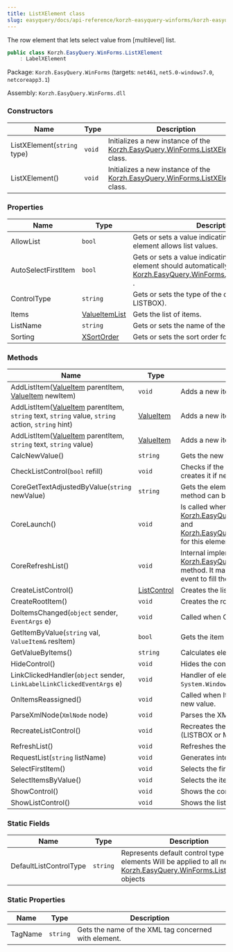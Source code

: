 ```yaml
---
title: ListXElement class
slug: easyquery/docs/api-reference/korzh-easyquery-winforms/korzh-easyquery-winforms-namespace/listxelement-class
---
```



The row element that lets select value from [multilevel] list.
```csharp
public class Korzh.EasyQuery.WinForms.ListXElement
    : LabelXElement

```
Package: `Korzh.EasyQuery.WinForms` (targets: `net461`, `net5.0-windows7.0`, `netcoreapp3.1`)

Assembly: `Korzh.EasyQuery.WinForms.dll`

### Constructors

| Name | Type | Description | 
| --- | --- | --- | 
| ListXElement(`string` type) | `void` | Initializes a new instance of the [Korzh.EasyQuery.WinForms.ListXElement](/api-reference/korzh-easyquery-winforms/korzh-easyquery-winforms-namespace/listxelement-class) class. | 
| ListXElement() | `void` | Initializes a new instance of the [Korzh.EasyQuery.WinForms.ListXElement](/api-reference/korzh-easyquery-winforms/korzh-easyquery-winforms-namespace/listxelement-class) class. | 


### Properties

| Name | Type | Description | 
| --- | --- | --- | 
| AllowList | `bool` | Gets or sets a value indicating whether this row element allows list values. | 
| AutoSelectFirstItem | `bool` | Gets or sets a value indicating whether the element should automatically select first item on [Korzh.EasyQuery.WinForms.XElement.CoreLaunch](/api-reference/korzh-easyquery-winforms/korzh-easyquery-winforms-namespace/xelement-class) . | 
| ControlType | `string` | Gets or sets the type of the control (MENU or LISTBOX). | 
| Items | [ValueItemList](/api-reference/korzh-easyquery-winforms/korzh-easyquery-winforms-namespace/valueitemlist-class) | Gets the list of items. | 
| ListName | `string` | Gets or sets the name of the list. | 
| Sorting | [XSortOrder](/api-reference/korzh-easyquery-winforms/korzh-easyquery-winforms-namespace/xsortorder-enum) | Gets or sets the sort order for the list | 


### Methods

| Name | Type | Description | 
| --- | --- | --- | 
| AddListItem([ValueItem](/api-reference/korzh-easyquery-winforms/korzh-easyquery-winforms-namespace/valueitem-class) parentItem, [ValueItem](/api-reference/korzh-easyquery-winforms/korzh-easyquery-winforms-namespace/valueitem-class) newItem) | `void` | Adds a new item to the list (menu). | 
| AddListItem([ValueItem](/api-reference/korzh-easyquery-winforms/korzh-easyquery-winforms-namespace/valueitem-class) parentItem, `string` text, `string` value, `string` action, `string` hint) | [ValueItem](/api-reference/korzh-easyquery-winforms/korzh-easyquery-winforms-namespace/valueitem-class) | Adds a new item to the list (menu). | 
| AddListItem([ValueItem](/api-reference/korzh-easyquery-winforms/korzh-easyquery-winforms-namespace/valueitem-class) parentItem, `string` text, `string` value) | [ValueItem](/api-reference/korzh-easyquery-winforms/korzh-easyquery-winforms-namespace/valueitem-class) | Adds a new item to the list (menu). | 
| CalcNewValue() | `string` | Gets the new value from edit control | 
| CheckListControl(`bool` refill) | `void` | Checks if the list control is created correctly and re-creates it if necessary. | 
| CoreGetTextAdjustedByValue(`string` newValue) | `string` | Gets the element's text according to its value.  This method can be overridden in inherited classes. | 
| CoreLaunch() | `void` | Is called when both [Korzh.EasyQuery.WinForms.XElement.ParentRow](/api-reference/korzh-easyquery-winforms/korzh-easyquery-winforms-namespace/xelement-class) and [Korzh.EasyQuery.WinForms.XElement.ParentPanel](/api-reference/korzh-easyquery-winforms/korzh-easyquery-winforms-namespace/xelement-class) for this element are established. | 
| CoreRefreshList() | `void` | Internal implementation of [Korzh.EasyQuery.WinForms.ListXElement.RefreshList](/api-reference/korzh-easyquery-winforms/korzh-easyquery-winforms-namespace/listxelement-class) method.  It makes parent panel to raise RequestList event to fill the custom lists. | 
| CreateListControl() | [ListControl](/api-reference/korzh-easyquery-winforms/korzh-easyquery-winforms-namespace/listcontrol-class) | Creates the list control. | 
| CreateRootItem() | `void` | Creates the root ValueItem object. | 
| DoItemsChanged(`object` sender, `EventArgs` e) | `void` | Called when Changed event occurs in root item | 
| GetItemByValue(`string` val, `ValueItem&` resItem) | `bool` | Gets the item by value. | 
| GetValueByItems() | `string` | Calculates element value by currently selected items. | 
| HideControl() | `void` | Hides the control that allows to edit the value. | 
| LinkClickedHandler(`object` sender, `LinkLabelLinkClickedEventArgs` e) | `void` | Handler of element control `System.Windows.Forms.Control.Click` event. | 
| OnItemsReassigned() | `void` | Called when Items property have been assigned to new value. | 
| ParseXmlNode(`XmlNode` node) | `void` | Parses the XML-description of element. | 
| RecreateListControl() | `void` | Recreates the list control according on control type (LISTBOX or MENU) | 
| RefreshList() | `void` | Refreshes the list. | 
| RequestList(`string` listName) | `void` | Generates internal signal to request the list. | 
| SelectFirstItem() | `void` | Selects the first item. | 
| SelectItemsByValue() | `void` | Selects the items by value. | 
| ShowControl() | `void` | Shows the control that allows to edit the value. | 
| ShowListControl() | `void` | Shows the list control. | 


### Static Fields

| Name | Type | Description | 
| --- | --- | --- | 
| DefaultListControlType | `string` | Represents default control type for list elements  Will be applied to all new [Korzh.EasyQuery.WinForms.ListXElement](/api-reference/korzh-easyquery-winforms/korzh-easyquery-winforms-namespace/listxelement-class) objects | 


### Static Properties

| Name | Type | Description | 
| --- | --- | --- | 
| TagName | `string` | Gets the name of the XML tag concerned with element. |